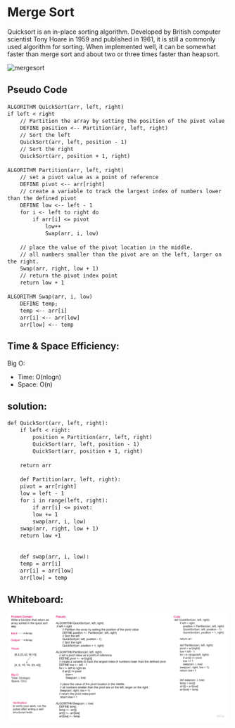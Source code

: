 # Merge Sort

Quicksort is an in-place sorting algorithm. Developed by British computer scientist Tony Hoare in 1959 and published in 1961, it is still a commonly used algorithm for sorting. When implemented well, it can be somewhat faster than merge sort and about two or three times faster than heapsort.

![mergesort](https://upload.wikimedia.org/wikipedia/commons/9/9c/Quicksort-example.gif)

## Pseudo Code

    ALGORITHM QuickSort(arr, left, right)
    if left < right
        // Partition the array by setting the position of the pivot value
        DEFINE position <-- Partition(arr, left, right)
        // Sort the left
        QuickSort(arr, left, position - 1)
        // Sort the right
        QuickSort(arr, position + 1, right)

    ALGORITHM Partition(arr, left, right)
        // set a pivot value as a point of reference
        DEFINE pivot <-- arr[right]
        // create a variable to track the largest index of numbers lower than the defined pivot
        DEFINE low <-- left - 1
        for i <- left to right do
            if arr[i] <= pivot
                low++
                Swap(arr, i, low)

        // place the value of the pivot location in the middle.
        // all numbers smaller than the pivot are on the left, larger on the right.
        Swap(arr, right, low + 1)
        // return the pivot index point
        return low + 1

    ALGORITHM Swap(arr, i, low)
        DEFINE temp;
        temp <-- arr[i]
        arr[i] <-- arr[low]
        arr[low] <-- temp

## Time & Space Efficiency:

Big O:

* Time: O(nlogn)
* Space: O(n)

## solution:

    def QuickSort(arr, left, right):
        if left < right:
            position = Partition(arr, left, right)
            QuickSort(arr, left, position - 1)
            QuickSort(arr, position + 1, right)

        return arr

        def Partition(arr, left, right):
        pivot = arr[right]
        low = left - 1
        for i in range(left, right):
            if arr[i] <= pivot:
            low += 1
            swap(arr, i, low)
        swap(arr, right, low + 1)
        return low +1


        def swap(arr, i, low):
        temp = arr[i]
        arr[i] = arr[low]
        arr[low] = temp

## Whiteboard:

![whiteboard](img/code-challenge-28.jpg)
